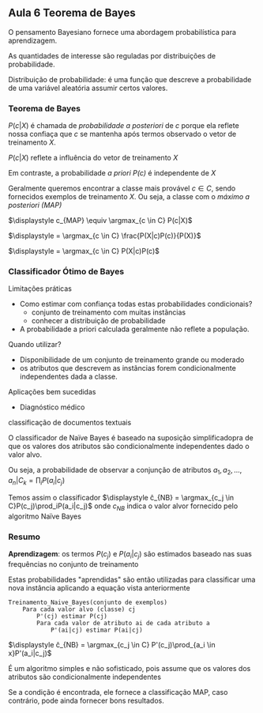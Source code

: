 ## Aula 6 Teorema de Bayes

O pensamento Bayesiano fornece uma abordagem probabilística para aprendizagem. 

As quantidades de interesse são reguladas por distribuições de probabilidade.

Distribuição de probabilidade: é uma função que descreve a probabilidade de uma variável aleatória assumir certos valores.

### Teorema de Bayes

$P(c|X)$ é chamada de *probabilidade a posteriori* de *c* porque ela reflete nossa confiaça que *c* se mantenha após termos observado o vetor de treinamento *X*.

$P(c|X)$ reflete a influência do vetor de treinamento *X*

Em contraste, a probabilidade *a priori P(c)* é independente de *X*

Geralmente queremos encontrar a classe mais provável $\displaystyle c \in C$, sendo fornecidos exemplos de treinamento *X*. Ou seja, a classe com o *máximo a posteriori (MAP)*

$\displaystyle c_{MAP} \equiv \argmax_{c \in C} P(c|X)$

$\displaystyle = \argmax_{c \in C} \frac{P(X|c)P(c)}{P(X)}$

$\displaystyle = \argmax_{c \in C} P(X|c)P(c)$

### Classificador Ótimo de Bayes

Limitações práticas

* Como estimar com confiança todas estas probabilidades condicionais?
  * conjunto de treinamento com muitas instãncias
  * conhecer a distribuição de probabilidade
* A probabilidade a priori calculada geralmente não reflete a população.

Quando utilizar?

* Disponibilidade de um conjunto de treinamento grande ou moderado
* os atributos que descrevem as instãncias forem condicionalmente independentes dada a classe.

Aplicações bem sucedidas

* Diagnóstico médico

classificação de documentos textuais

O classificador de Naïve Bayes é baseado na suposição simplificadopra de que os valores dos atributos são condicionalmente independentes dado o valor alvo.

Ou seja, a probabilidade de observar a conjunção de atributos $\displaystyle a_1,a_2,...,a_n|C_k = \prod_i P(a_i | c_j)$

Temos assim o classificador $\displaystyle ĉ_{NB} = \argmax_{c_j \in C}P(c_j)\prod_iP(a_i|c_j)$ onde $c_{NB}$ indica o valor alvor fornecido pelo algoritmo Naïve Bayes

### Resumo

**Aprendizagem**: os termos $P(c_j)$ e $P(a_i|c_j)$ são estimados baseado nas suas frequências no conjunto de treinamento

Estas probabilidades "aprendidas" são então utilizadas para classificar uma nova instância aplicando a equação vista anteriormente

```
Treinamento_Naive_Bayes(conjunto de exemplos)
    Para cada valor alvo (classe) cj
        P'(cj) estimar P(cj)
        Para cada valor de atributo ai de cada atributo a
            P'(ai|cj) estimar P(ai|cj)
```

$\displaystyle ĉ_{NB} = \argmax_{c_j \in C} P'(c_j)\prod_{a_i \in x}P'(a_i|c_j)$


É um algoritmo simples e não sofisticado, pois assume que os valores dos atributos são condicionalmente independentes

Se a condição é encontrada, ele fornece a classificação MAP, caso contrário, pode ainda fornecer bons resultados.